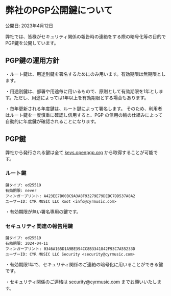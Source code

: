 # 弊社のPGP公開鍵について
公開日: 2023年4月12日


弊社では、皆様がセキュリティ関係の報告時の連絡をする際の暗号化等の目的でPGP鍵を公開しています。


## PGP鍵の運用方針
・ルート鍵は、用途別鍵を署名するためにのみ用います。有効期限は無期限とします。

・用途別鍵は、部署や用途毎に用いるもので、原則として有効期限を1年とします。ただし、用途によっては1年以上を有効期限とする場合もあります。

・毎年更新される年度鍵は、ルート鍵によって署名します。 そのため、利用者はルート鍵を一度慎重に確認し信用すると、PGP の信用の輪の仕組みによって自動的に年度鍵が確認されることになります。

## PGP鍵
弊社から発行される鍵は全て [keys.openpgp.org](keys.openpgp.org) から取得することが可能です。
### ルート鍵
```
鍵タイプ: ed25519 
有効期限: never
フィンガープリント: A423EE7B00BC9A3A8F93279E79DEBC7DD537A8A2
ユーザーID: CYR MUSIC LLC Root <info@cyrmusic.com>
```
・有効期限が無い署名専用の鍵です。

### セキュリティ関連の報告用鍵
```
鍵タイプ: ed25519 
有効期限: 2024-04-11
フィンガープリント: 0346A165D1A9BE394CC8B3341842F93C7A55233D
ユーザーID: CYR MUSIC LLC Security <security@cyrmusic.com>
```
・有効期限1年で、セキュリティ関係のご連絡の暗号化に用いることができる鍵です。

・セキュリティ関係のご連絡は security@cyrmusic.com までお願いいたします。
